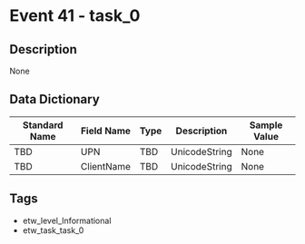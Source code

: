 # Event 41 - task_0

## Description
None

## Data Dictionary
|Standard Name|Field Name|Type|Description|Sample Value|
|---|---|---|---|---|
|TBD|UPN|TBD|UnicodeString|None|None|
|TBD|ClientName|TBD|UnicodeString|None|None|

## Tags
* etw_level_Informational
* etw_task_task_0